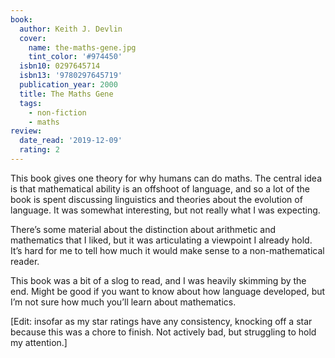 ```yaml
---
book:
  author: Keith J. Devlin
  cover:
    name: the-maths-gene.jpg
    tint_color: '#974450'
  isbn10: 0297645714
  isbn13: '9780297645719'
  publication_year: 2000
  title: The Maths Gene
  tags:
    - non-fiction
    - maths
review:
  date_read: '2019-12-09'
  rating: 2
---
```


This book gives one theory for why humans can do maths. The central idea is that mathematical ability is an offshoot of language, and so a lot of the book is spent discussing linguistics and theories about the evolution of language. It was somewhat interesting, but not really what I was expecting.

There’s some material about the distinction about arithmetic and mathematics that I liked, but it was articulating a viewpoint I already hold. It’s hard for me to tell how much it would make sense to a non-mathematical reader.

This book was a bit of a slog to read, and I was heavily skimming by the end. Might be good if you want to know about how language developed, but I’m not sure how much you’ll learn about mathematics.

[Edit: insofar as my star ratings have any consistency, knocking off a star because this was a chore to finish. Not actively bad, but struggling to hold my attention.]
